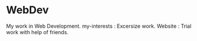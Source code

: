 # WebDev
My work in Web Development.
my-interests : Excersize work.
Website : Trial work with help of friends.
